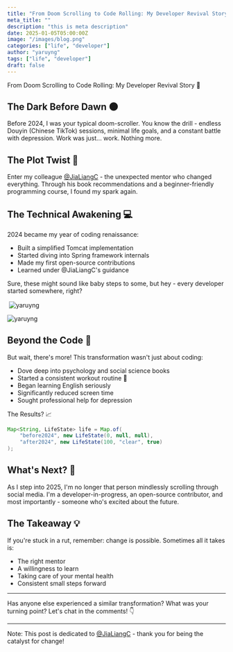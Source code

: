 ```yaml
---
title: "From Doom Scrolling to Code Rolling: My Developer Revival Story 🚀"
meta_title: ""
description: "this is meta description"
date: 2025-01-05T05:00:00Z
image: "/images/blog.png"
categories: ["life", "developer"]
author: "yaruyng"
tags: ["life", "developer"]
draft: false
---
```


From Doom Scrolling to Code Rolling: My Developer Revival Story 🚀



## The Dark Before Dawn 🌑
Before 2024, I was your typical doom-scroller. You know the drill - endless Douyin (Chinese TikTok) sessions, minimal life goals, and a constant battle with depression. Work was just... work. Nothing more.

## The Plot Twist 🔄
Enter my colleague [@JiaLiangC](https://github.com/JiaLiangC) - the unexpected mentor who changed everything. Through his book recommendations and a beginner-friendly programming course, I found my spark again.

## The Technical Awakening 💻
2024 became my year of coding renaissance:

- Built a simplified Tomcat implementation
- Started diving into Spring framework internals
- Made my first open-source contributions
- Learned under @JiaLiangC's guidance

Sure, these might sound like baby steps to some, but hey - every developer started somewhere, right?
<p>&nbsp;<img align="center" src="https://github-readme-stats.vercel.app/api?username=yaruyng&show_icons=true&theme=dracula&locale=en" alt="yaruyng" /></p>

<p><img align="center" src="https://github-readme-streak-stats.herokuapp.com/?user=yaruyng&" alt="yaruyng" /></p>

## Beyond the Code 🌱
But wait, there's more! This transformation wasn't just about coding:

- Dove deep into psychology and social science books
- Started a consistent workout routine 💪
- Began learning English seriously
- Significantly reduced screen time
- Sought professional help for depression

The Results? 📈

```java
Map<String, LifeState> life = Map.of(
    "before2024", new LifeState(0, null, null),
    "after2024", new LifeState(100, "clear", true)
);
```

## What's Next? 🎯
As I step into 2025, I'm no longer that person mindlessly scrolling through social media. I'm a developer-in-progress, an open-source contributor, and most importantly - someone who's excited about the future.

## The Takeaway 💡
If you're stuck in a rut, remember: change is possible. Sometimes all it takes is:

- The right mentor
- A willingness to learn
- Taking care of your mental health
- Consistent small steps forward

---

Has anyone else experienced a similar transformation? What was your turning point? Let's chat in the comments! 👇

---

Note: This post is dedicated to [@JiaLiangC](https://github.com/JiaLiangC) - thank you for being the catalyst for change!



